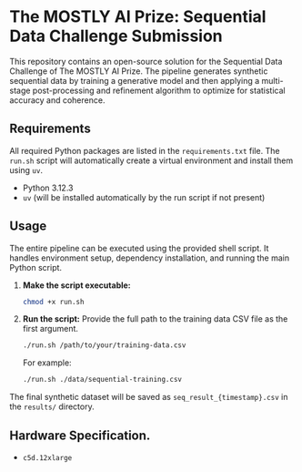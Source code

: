 # The MOSTLY AI Prize: Sequential Data Challenge Submission

This repository contains an open-source solution for the Sequential Data Challenge of The MOSTLY AI Prize. The pipeline generates synthetic sequential data by training a generative model and then applying a multi-stage post-processing and refinement algorithm to optimize for statistical accuracy and coherence.

## Requirements

All required Python packages are listed in the `requirements.txt` file. The `run.sh` script will automatically create a virtual environment and install them using `uv`.

  - Python 3.12.3
  - `uv` (will be installed automatically by the run script if not present)

## Usage

The entire pipeline can be executed using the provided shell script. It handles environment setup, dependency installation, and running the main Python script.

1.  **Make the script executable:**

    ```bash
    chmod +x run.sh
    ```

2.  **Run the script:**
    Provide the full path to the training data CSV file as the first argument.

    ```bash
    ./run.sh /path/to/your/training-data.csv
    ```

    For example:

    ```bash
    ./run.sh ./data/sequential-training.csv
    ```

The final synthetic dataset will be saved as `seq_result_{timestamp}.csv` in the `results/` directory.

## Hardware Specification.
  * `c5d.12xlarge`